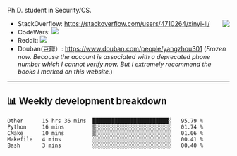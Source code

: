 Ph.D. student in Security/CS.

<img align="right" src="https://github-readme-stats.vercel.app/api?username=li-xin-yi&count_private=true&show_icons=true&hide_title=true&theme=tokyonight" />

- StackOverflow: https://stackoverflow.com/users/4710264/xinyi-li/
- CodeWars: [![](https://www.codewars.com/users/xy-li/badges/micro)](https://www.codewars.com/users/xy-li/)
- Reddit: [![](https://img.shields.io/reddit/user-karma/combined/xy-li?style=social)](https://www.reddit.com/user/xy-li/)
- Douban(豆瓣）: https://www.douban.com/people/yangzhou301  (*Frozen now. Because the account is associated with a deprecated phone number which I cannot verify now. But I extremely recommend the books I marked on this website.*)

---

## 📊 Weekly development breakdown

<!--START_SECTION:waka-->
```text
Other      15 hrs 36 mins  ████████████████████████░   95.79 % 
Python     16 mins         ▒░░░░░░░░░░░░░░░░░░░░░░░░   01.74 % 
CMake      10 mins         ▒░░░░░░░░░░░░░░░░░░░░░░░░   01.06 % 
Makefile   4 mins          ░░░░░░░░░░░░░░░░░░░░░░░░░   00.41 % 
Bash       3 mins          ░░░░░░░░░░░░░░░░░░░░░░░░░   00.40 % 
```
<!--END_SECTION:waka-->
